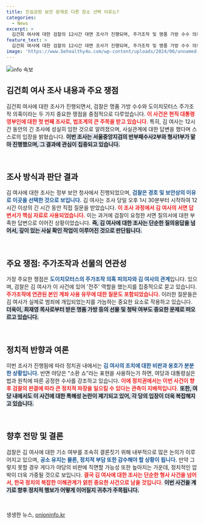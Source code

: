 ```yaml
---
title: 진실공방 보안 문제로 다른 장소 선택 이유는?
categories:
  - News
excerpt: >
  김건희 여사에 대한 검찰의 12시간 대면 조사가 진행되며, 주가조작 및 명품 가방 수수 의혹이 주요 수사 포인트로 떠올랐다. 절실한 기소 결정 앞에 검찰의 부담은 커지고, 정치권의 반응은 갈리고 있다. 이 사건의 향방이 주목된다.
feature_text: >
  김건희 여사에 대한 검찰의 12시간 대면 조사가 진행되며, 주가조작 및 명품 가방 수수 의혹이 주요 수사 포인트로 떠올랐다. 절실한 기소 결정 앞에 검찰의 부담은 커지고, 정치권의 반응은 갈리고 있다. 이 사건의 향방이 주목된다.
image: 'https://www.behealthy4u.com/wp-content/uploads/2024/06/unnamed-file.png'
---
```


<p><img src="https://www.behealthy4u.com/wp-content/uploads/2024/06/unnamed-file.png" alt="info 속보" /></p>

<h2 data-ke-size="size26">김건희 여사 조사 내용과 주요 쟁점</h2>   

<p data-ke-size="size16">김건희 여사에 대한 조사가 진행되면서, 검찰은 명품 가방 수수와 도이치모터스 주가조작 의혹이라는 두 가지 중요한 쟁점을 중점적으로 다루었습니다. <b><span style="color: #ee2323;">이 사건은 현직 대통령 영부인에 대한 첫 번째 조사로, 법조계의 큰 주목을 받고 있습니다.</span></b> 특히, 김 여사는 12시간 동안의 긴 조사에 성실히 임한 것으로 알려졌으며, 사실관계에 대한 답변을 했다며 스스로의 입장을 밝혔습니다. <b><span style="background-color: #21538527;">이번 조사는 서울중앙지검의 반부패수사2부와 형사1부가 맡아 진행했으며, 그 결과에 관심이 집중되고 있습니다.</span></b></p>   

<p data-ke-size="size16">&nbsp;</p>   

<h2 data-ke-size="size26">조사 방식과 판단 결과</h2>   

<p data-ke-size="size16">김 여사에 대한 조사는 정부 보안 청사에서 진행되었으며, <b><span style="color: #1a5490;">검찰은 경호 및 보안상의 이유로 이곳을 선택한 것으로 보입니다.</span></b> 김 여사는 조사 당일 오후 1시 30분부터 시작하여 12시간 이상의 긴 시간 동안 직접 질문을 받았습니다. <b><span style="color: #ee2323;">이 조사 과정에서 김 여사의 서면 답변서가 핵심 자료로 사용되었습니다.</span></b> 이는 과거에 검찰이 요청한 서면 질의서에 대한 부족한 답변으로 이어진 상황이었습니다. <b><span style="background-color: #21538527;">즉, 김 여사에 대한 조사는 단순한 질의응답을 넘어서, 깊이 있는 사실 확인 작업이 이루어진 것으로 판단됩니다.</span></b></p>   

<p data-ke-size="size16">&nbsp;</p>   

<h2 data-ke-size="size26">주요 쟁점: 주가조작과 선물의 연관성</h2>   

<p data-ke-size="size16">가장 주요한 쟁점은 <b><span style="color: #1a5490;">도이치모터스의 주가조작 의혹 피의자와 김 여사의 관계</span></b>입니다. 있으며, 검찰은 김 여사가 이 사건에 있어 '전주' 역할을 했는지를 집중적으로 묻고 있습니다. <b><span style="color: #ee2323;">주가조작에 연관된 본인 계좌 사용 유무에 대한 질문도 포함되었습니다.</span></b> 이러한 질문들은 김 여사가 실제로 범죄에 개입되었는지를 가늠하는 중요한 요소로 작용하고 있습니다. <b><span style="background-color: #21538527;">더욱이, 최재영 목사로부터 받은 명품 가방 등의 선물 및 청탁 여부도 중요한 문제로 떠오르고 있습니다.</span></b></p>   

<p data-ke-size="size16">&nbsp;</p>   

<h2 data-ke-size="size26">정치적 반향과 여론</h2>   

<p data-ke-size="size16">이번 조사가 진행됨에 따라 정치권 내에서는 <b><span style="color: #1a5490;">김 여사의 조치에 대한 비판과 옹호가 분분한 상황입니다.</span></b> 반면 야당은 “소환 쇼”라는 표현을 사용하는가 하면, 여당과 대통령실은 법과 원칙에 따른 공정한 수사를 강조하고 있습니다. <b><span style="color: #ee2323;">이에 정치권에서는 이번 사건이 향후 검찰의 판결에 따라 큰 정치적 파장을 일으킬 수 있다는 관측이 지배적입니다.</span></b> <b><span style="background-color: #21538527;">또한, 여당 내에서도 이 사건에 대한 특혜성 논란이 제기되고 있어, 각 당의 입장이 더욱 복잡해지고 있습니다.</span></b></p>   

<p data-ke-size="size16">&nbsp;</p>   

<h2 data-ke-size="size26">향후 전망 및 결론</h2>   

<p data-ke-size="size16">검찰은 김 여사에 대한 기소 여부를 조속히 결론짓기 위해 내부적으로 많은 논의가 이루어지고 있으며, <b><span style="color: #1a5490;">공소 유지는 물론, 정치적 부담 또한 감수해야 할 상황이 됩니다.</span></b> 만약 그렇지 못할 경우 게다가 야당의 비판에 직면할 가능성 또한 높아지는 가운데, 정치적인 압박이 더욱 가중될 것으로 보입니다. <b><span style="color: #ee2323;">결국 김 여사에 대한 조사는 단순한 형사 사건을 넘어서, 한국 정치의 복잡한 이해관계가 얽힌 중요한 사건으로 남을 것입니다.</span></b> <b><span style="background-color: #21538527;">이번 사건을 계기로 향후 정치적 행보가 어떻게 이어질지 귀추가 주목됩니다.</span></b></p>   

<p data-ke-size="size16">&nbsp;</p>
생생한 뉴스, <a href="https://onioninfo.kr" rel="dofollow">onioninfo.kr</a>


